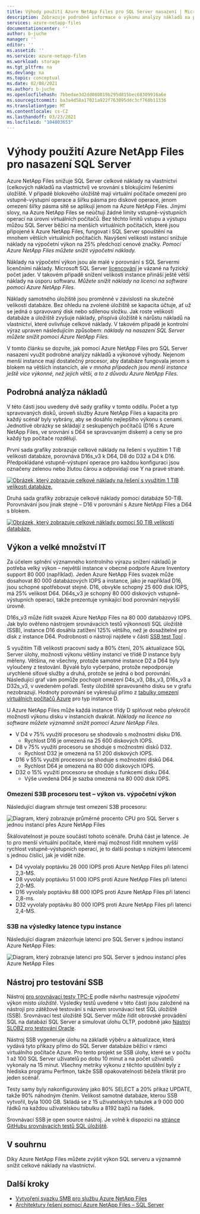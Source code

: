 ```yaml
---
title: Výhody použití Azure NetApp Files pro SQL Server nasazení | Microsoft Docs
description: Zobrazuje podrobné informace o výkonu analýzy nákladů na používání Azure NetApp Files pro SQL Server nasazení.
services: azure-netapp-files
documentationcenter: ''
author: b-juche
manager: ''
editor: ''
ms.assetid: ''
ms.service: azure-netapp-files
ms.workload: storage
ms.tgt_pltfrm: na
ms.devlang: na
ms.topic: conceptual
ms.date: 02/08/2021
ms.author: b-juche
ms.openlocfilehash: 7bbedae3d2dd080819b295d815bec68309916a6e
ms.sourcegitcommit: ba3a4d58a17021a922f763095ddc3cf768b11336
ms.translationtype: MT
ms.contentlocale: cs-CZ
ms.lasthandoff: 03/23/2021
ms.locfileid: "104803653"
---
```

#  <a name="benefits-of-using-azure-netapp-files-for-sql-server-deployment"></a>Výhody použití Azure NetApp Files pro nasazení SQL Server

Azure NetApp Files snižuje SQL Server celkové náklady na vlastnictví (celkových nákladů na vlastnictví) ve srovnání s blokujícími řešeními úložiště.  V případě blokového úložiště mají virtuální počítače omezení pro vstupně-výstupní operace a šířku pásma pro diskové operace, jenom omezení šířky pásma sítě se aplikují jenom na Azure NetApp Files.  Jinými slovy, na Azure NetApp Files se neúčtují žádné limity vstupně-výstupních operací na úrovni virtuálních počítačů. Bez těchto limitů vstupu a výstupu můžou SQL Server běžící na menších virtuálních počítačích, které jsou připojené k Azure NetApp Files, fungovat i SQL Server spouštění na mnohem větších virtuálních počítačích. Navýšení velikosti instancí snižuje náklady na výpočetní výkon na 25% předchozí cenové značky.  *Pomocí Azure NetApp Files můžete snížit výpočetní náklady.*  

Náklady na výpočetní výkon jsou ale malé v porovnání s SQL Servermi licenčními náklady.  Microsoft SQL Server [licencování](https://download.microsoft.com/download/B/C/0/BC0B2EA7-D99D-42FB-9439-2C56880CAFF4/SQL_Server_2017_Licensing_Datasheet.pdf) je vázané na fyzický počet jader. V takovém případě snížení velikosti instance přináší ještě větší náklady na úsporu softwaru. *Můžete snížit náklady na licenci na software pomocí Azure NetApp Files.*

Náklady samotného úložiště jsou proměnné v závislosti na skutečné velikosti databáze. Bez ohledu na zvolené úložiště se kapacita účtuje, ať už se jedná o spravovaný disk nebo sdílenou složku.  Jak roste velikosti databáze a úložiště zvyšuje náklady, přispívá úložiště k nárůstu nákladů na vlastnictví, které ovlivňuje celkové náklady.  V takovém případě je kontrolní výraz upraven následujícím způsobem: *náklady na nasazení SQL Server můžete snížit pomocí Azure NetApp Files.* 

V tomto článku se dozvíte, jak pomocí Azure NetApp Files pro SQL Server nasazení využít podrobné analýzy nákladů a výkonové výhody. Nejenom menší instance mají dostatečný procesor, aby databáze fungovala jenom s blokem na větších instancích, ale *v mnoha případech jsou menší instance ještě více výkonné, než jejich větší, a to z důvodu Azure NetApp Files.* 

## <a name="detailed-cost-analysis"></a>Podrobná analýza nákladů 

V této části jsou uvedeny dvě sady grafiky v tomto oddílu.  Počet a typ spravovaných disků, úroveň služby Azure NetApp Files a kapacita pro každý scénář byly vybrány, aby se dosáhlo nejlepšího výkonu s cenami.  Jednotlivé obrázky se skládají z seskupených počítačů (D16 s Azure NetApp Files, ve srovnání s D64 se spravovaným diskem) a ceny se pro každý typ počítače rozdělují.  

První sada grafiky zobrazuje celkové náklady na řešení s využitím 1 TiB velikosti databáze, porovnává D16s_v3 k D64, D8 do D32 a D4 k D16. Předpokládané vstupně-výstupní operace pro každou konfiguraci jsou označeny zelenou nebo žlutou čárou a odpovídají ose Y na pravé straně.

[![Obrázek, který zobrazuje celkové náklady na řešení s využitím 1 TIB velikosti databáze. ](../media/azure-netapp-files/solution-sql-server-cost-1-tib.png)](../media/azure-netapp-files/solution-sql-server-cost-1-tib.png#lightbox)


Druhá sada grafiky zobrazuje celkové náklady pomocí databáze 50-TiB. Porovnávání jsou jinak stejné – D16 v porovnání s Azure NetApp Files a D64 s blokem. 

[![Obrázek, který zobrazuje celkové náklady pomocí 50 TIB velikosti databáze. ](../media/azure-netapp-files/solution-sql-server-cost-50-tib.png)](../media/azure-netapp-files/solution-sql-server-cost-50-tib.png#lightbox)
 
## <a name="performance-and-lots-of-it"></a>Výkon a velké množství IT  

Za účelem splnění významného kontrolního výrazu snížení nákladů je potřeba velký výkon – největší instance v obecné podpoře Azure Inventory support 80 000 (například). Jeden Azure NetApp Files svazek může dosahovat 80 000 databázových IOPS a instance, jako je například D16, jsou schopné spotřebovat stejné. D16, obvykle schopný 25 600 disk IOPS, má 25% velikost D64.  D64s_v3 je schopný 80 000 diskových vstupně-výstupních operací, takže prezentuje vynikající bod porovnání nejvyšší úrovně.

D16s_v3 může řídit svazek Azure NetApp Files na 80 000 databázový IOPS. Jak bylo ověřeno nástrojem srovnávacích testů výkonnosti SQL úložiště (SSB), instance D16 dosáhla zatížení 125% většího, než je dosažitelné pro disk z instance D64.  Podrobnosti o nástroji najdete v části [SSB test Tool](#ssb-testing-tool) .

S využitím TiB velikosti pracovní sady a 80% čtení, 20% aktualizace SQL Server úlohy, možnosti výkonu většiny instancí ve třídě D instance byly měřeny. Většina, ne všechny, protože samotné instance D2 a D64 byly vyloučeny z testování. Bývalé bylo vyčerpáno, protože nepodporuje urychlené síťové služby a druhá, protože se jedná o bod porovnání. Následující graf vám pomůže pochopit omezení D4s_v3, D8s_v3, D16s_v3 a D32s_v3, v uvedeném pořadí.  Testy úložiště spravovaného disku se v grafu nezobrazují. Hodnoty porovnání se vykreslují přímo z [tabulky omezení virtuálních počítačů Azure](../virtual-machines/dv3-dsv3-series.md) pro typ instance D.

U Azure NetApp Files může každá instance třídy D splňovat nebo překročit možnosti výkonu disku v instancích dvakrát.  *Náklady na licence na software můžete významně snížit pomocí Azure NetApp Files.*  

* V D4 v 75% využití procesoru se shodovalo s možnostmi disku D16.  
    * Rychlost D16 je omezená na 25 600 diskových IOPS.  
* D8 v 75% využití procesoru se shoduje s možnostmi disků D32.  
    * Rychlost D32 je omezená na 51 200 diskových IOPS.  
* D16 v 55% využití procesoru se shoduje s možnostmi disků D64.  
    * Rychlost D64 je omezená na 80 000 diskových IOPS.  
* D32 o 15% využití procesoru se shoduje s funkcemi disku D64.  
    * Výše uvedená D64 je sazba omezená na 80 000 disk IOPS.  

### <a name="s3b-cpu-limits-test--performance-versus-processing-power"></a>Omezení S3B procesoru test – výkon vs. výpočetní výkon

Následující diagram shrnuje test omezení S3B procesoru:

![Diagram, který zobrazuje průměrné procento CPU pro SQL Server s jednou instancí přes Azure NetApp Files](../media/azure-netapp-files/solution-sql-server-single-instance-average-cpu.png)

Škálovatelnost je pouze součástí tohoto scénáře. Druhá část je latence.  Je to pro menší virtuální počítače, které mají možnost řídit mnohem vyšší rychlost vstupně-výstupních operací, je to další postup s nízkými latencemi s jednou číslicí, jak je vidět níže.  

* D4 vyvolaly poptávku 26 000 IOPS proti Azure NetApp Files při latenci 2,3-MS.  
* D8 vyvolaly poptávku 51 000 IOPS proti Azure NetApp Files při latenci 2,0-MS.  
* D16 vyvolaly poptávku 88 000 IOPS proti Azure NetApp Files při latenci 2,8-ms.
* D32 vyvolaly poptávku 80 000 IOPS proti Azure NetApp Files při latenci 2,4-MS.  

### <a name="s3b-per-instance-type-latency-results"></a>S3B na výsledky latence typu instance

Následující diagram znázorňuje latenci pro SQL Server s jednou instancí Azure NetApp Files:

![Diagram, který zobrazuje latenci pro SQL Server s jednou instancí přes Azure NetApp Files](../media/azure-netapp-files/solution-sql-server-single-instance-latency.png)

## <a name="ssb-testing-tool"></a>Nástroj pro testování SSB 
 
Nástroj [pro srovnávací testy TPC-E](http://www.tpc.org/tpce/) podle návrhu nastresuje *výpočetní* výkon místo *úložiště*. Výsledky testů uvedené v této části jsou založené na nástroji pro zátěžové testování s názvem srovnávací test SQL úložiště (SSB).  Srovnávací test úložiště SQL Server může řídit obrovské provádění SQL na databázi SQL Server a simulovat úlohu OLTP, podobně jako [Nástroj SLOB2 pro testování Oracle](https://kevinclosson.net/slob/). 

Nástroj SSB vygeneruje úlohu na základě výběru a aktualizace, která vydává tyto příkazy přímo do SQL Server databáze běžící v rámci virtuálního počítače Azure.  Pro tento projekt se SSB úlohy, které se v počtu 1 až 100 SQL Server uživatelů po dobu 10 minut a na počet uživatelů vykonaly na 15 minut.  Všechny metriky výkonu z těchto spuštění byly z hlediska programu Perfmon, takže SSB opakovatelnosti běžela třikrát pro jeden scénář. 

Testy samy byly nakonfigurovány jako 80% SELECT a 20% příkaz UPDATE, takže 90% náhodným čtením.  Velikost samotné databáze, kterou SSB vytvořil, byla 1000 GB. Skládá se z 15 uživatelských tabulek a 9 000 000 řádků na každou uživatelskou tabulku a 8192 bajtů na řádek. 

Srovnávací SSB je open source nástroj.  Je volně k dispozici na [stránce GitHubu srovnávacích testů SQL úložiště](https://github.com/NetApp/SQL_Storage_Benchmark.git).  


## <a name="in-summary"></a>V souhrnu  

Díky Azure NetApp Files můžete zvýšit výkon SQL serveru a významně snížit celkové náklady na vlastnictví. 

## <a name="next-steps"></a>Další kroky

* [Vytvoření svazku SMB pro službu Azure NetApp Files](azure-netapp-files-create-volumes-smb.md) 
* [Architektury řešení pomocí Azure NetApp Files – SQL Server](azure-netapp-files-solution-architectures.md#sql-server) 

